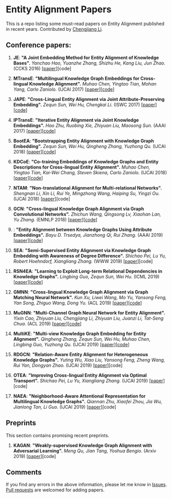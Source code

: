 # Entity Alignment Papers

This is a repo listing some must-read papers on Entity Alignment published in recent years. Contributed by [Chengjiang Li](https://github.com/iamlockelightning).



## Conference papers:

1. **JE**: **"A Joint Embedding Method for Entity Alignment of Knowledge Bases".**
*Yanchao Hao, Yuanzhe Zhang, Shizhu He, Kang Liu, Jun Zhao.* (CCKS 2016) \[[paper](http://ir.ia.ac.cn/bitstream/173211/20186/1/A%20Joint%20Embedding%20Method%20for%20Entity%20Alignment%20of%20Knowledge%20Bases.pdf)\]\[code\]

1. **MTransE**: **"Multilingual Knowledge Graph Embeddings for Cross-lingual Knowledge Alignment".**
*Muhao Chen, Yingtao Tian, Mohan Yang, Carlo Zaniolo.* (IJCAI 2017) \[[paper](https://www.ijcai.org/proceedings/2017/0209.pdf)\]\[[code](https://github.com/muhaochen/MTransE)\]

1. **JAPE**: **"Cross-Lingual Entity Alignment via Joint Attribute-Preserving Embedding".**
*Zequn Sun, Wei Hu, Chengkai Li.* (ISWC 2017) \[[paper](https://iswc2017.semanticweb.org/wp-content/uploads/papers/MainProceedings/188.pdf)\]\[[code](https://github.com/nju-websoft/JAPE)\]

1. **IPTransE**: **"Iterative Entity Alignment via Joint Knowledge Embeddings".**
*Hao Zhu, Ruobing Xie, Zhiyuan Liu, Maosong Sun.* (AAAI 2017) \[[paper](https://www.ijcai.org/proceedings/2017/0595.pdf)\]\[[code](https://github.com/thunlp/IEAJKE)\]

1. **BootEA**: **"Bootstrapping Entity Alignment with Knowledge Graph Embedding".**
*Zequn Sun, Wei Hu, Qingheng Zhang, Yuzhong Qu.* (IJCAI 2018) \[[paper](https://www.ijcai.org/proceedings/2018/0611.pdf)\]\[[code](https://github.com/nju-websoft/BootEA)\]

1. **KDCoE**: **"Co-training Embeddings of Knowledge Graphs and Entity Descriptions for Cross-lingual Entity Alignment".**
*Muhao Chen, Yingtao Tian, Kai-Wei Chang, Steven Skiena, Carlo Zaniolo.* (IJCAI 2018) \[[paper](https://www.ijcai.org/proceedings/2018/0556.pdf)\]\[[code](https://github.com/muhaochen/MTransE-tf)\]

1. **NTAM**: **"Non-translational Alignment for Multi-relational Networks".**
*Shengnan Li, Xin Li, Rui Ye, Mingzhong Wang, Haiping Su, Yingzi Ou.* (IJCAI 2018) \[[paper](https://www.ijcai.org/proceedings/2018/0581.pdf)\]\[code\]

1. **GCN**: **"Cross-lingual Knowledge Graph Alignment via Graph Convolutional Networks".**
*Zhichun Wang, Qingsong Lv, Xiaohan Lan, Yu Zhang.* (EMNLP 2018) \[[paper](https://www.aclweb.org/anthology/D18-1032)\]\[[code](https://github.com/1049451037/GCN-Align)\]

1. : **"Entity Alignment between Knowledge Graphs Using Attribute Embeddings".**
*Bayu D. Trsedya, Jianzhong Qi, Rui Zhang.* (AAAI 2019) \[[paper](http://www.ruizhang.info/publications/AAAI2019-Entity%20Alignment%20between%20Knowledge%20Graphs%20Using%20Attribute%20Embeddings.pdf)\]\[[code](https://bitbucket.org/bayudt/kba/src)\]

1. **SEA**: **"Semi-Supervised Entity Alignment via Knowledge Graph Embedding with Awareness of Degree Difference".**
*Shichao Pei, Lu Yu, Robert Hoehndorf, Xiangliang Zhang.* (WWW 2019) \[[paper](https://dl.acm.org/citation.cfm?id=3313646)\]\[code\]

1. **RSN4EA**: **"Learning to Exploit Long-term Relational Dependencies in Knowledge Graphs".**
*Lingbing Guo, Zequn Sun, Wei Hu.* (ICML 2019) \[[paper](https://arxiv.org/pdf/1905.04914.pdf)\]\[[code](https://github.com/nju-websoft/RSN)\]

1. **GMNN**: **"Cross-lingual Knowledge Graph Alignment via Graph Matching Neural Network".**
*Kun Xu, Liwei Wang, Mo Yu, Yansong Feng, Yan Song, Zhiguo Wang, Dong Yu.* (ACL 2019) \[[paper](https://arxiv.org/pdf/1905.11605.pdf)\]\[[code](https://github.com/syxu828/Crosslingula-KG-Matching)\]

1. **MuGNN**: **"Multi-Channel Graph Neural Network for Entity Alignment".**
*Yixin Cao, Zhiyuan Liu, Chengjiang Li, Zhiyuan Liu, Juanzi Li, Tat-Seng Chua.* (ACL 2019) \[[paper](https://www.aclweb.org/anthology/P19-1140)\]\[[code](https://github.com/thunlp/MuGNN)\]

1. **MultiKE**: **"Multi-view Knowledge Graph Embedding for Entity Alignment".**
*Qingheng Zhang, Zequn Sun, Wei Hu, Muhao Chen, Lingbing Guo, Yuzhong Qu.* (IJCAI 2019) \[[paper](https://www.ijcai.org/proceedings/2019/0754.pdf)\]\[[code](https://github.com/nju-websoft/MultiKE)\]

1. **RDGCN**: **"Relation-Aware Entity Alignment for Heterogeneous Knowledge Graphs".**
*Yuting Wu, Xiao Liu, Yansong Feng, Zheng Wang, Rui Yan, Dongyan Zhao.* (IJCAI 2019) \[[paper](https://www.ijcai.org/proceedings/2019/0733.pdf)\]\[code\]

1. **OTEA**: **"Improving Cross-lingual Entity Alignment via Optimal Transport".**
*Shichao Pei, Lu Yu, Xiangliang Zhang.* (IJCAI 2019) \[[paper](https://www.ijcai.org/proceedings/2019/0448.pdf)\]\[code\]

1. **NAEA**: **"Neighborhood-Aware Attentional Representation for Multilingual Knowledge Graphs".**
*Qiannan Zhu, Xiaofei Zhou, Jia Wu, Jianlong Tan, Li Guo.* (IJCAI 2019) \[[paper](https://www.ijcai.org/proceedings/2019/0269.pdf)\]\[code\]

## Preprints

This section contains promising recent preprints.

1. **KAGAN**: **"Weakly-supervised Knowledge Graph Alignment with Adversarial Learning".**
*Meng Qu, Jian Tang, Yoshua Bengio.* (Arxiv 2019) \[[paper](https://arxiv.org/pdf/1907.03179.pdf)\]\[code\]



## Comments

If you find any errors in the above information, please let me know in [Issues](https://github.com/THU-KEG/Entity_Alignment_Papers/issues). [Pull requests](https://github.com/THU-KEG/Entity_Alignment_Papers/pulls) are welcomed for adding papers.
